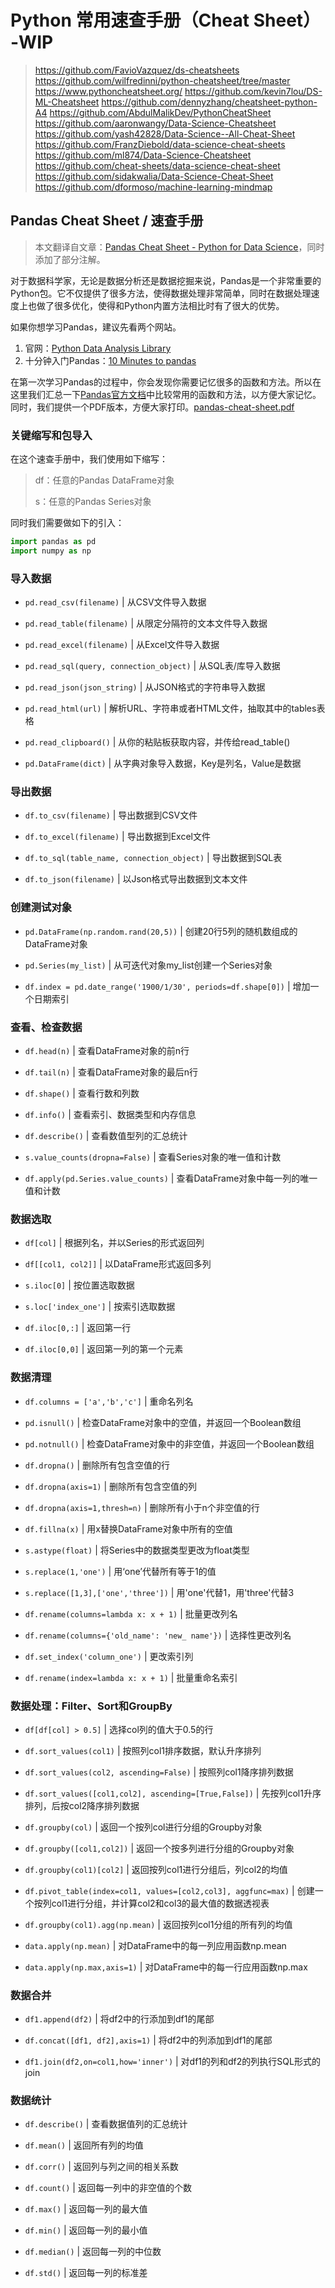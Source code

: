 # Python 常用速查手册（Cheat Sheet） -WIP

> https://github.com/FavioVazquez/ds-cheatsheets
> https://github.com/wilfredinni/python-cheatsheet/tree/master
> https://www.pythoncheatsheet.org/
> https://github.com/kevin7lou/DS-ML-Cheatsheet
> https://github.com/dennyzhang/cheatsheet-python-A4
> https://github.com/AbdulMalikDev/PythonCheatSheet
> https://github.com/aaronwangy/Data-Science-Cheatsheet
> https://github.com/yash42828/Data-Science--All-Cheat-Sheet
> https://github.com/FranzDiebold/data-science-cheat-sheets
> https://github.com/ml874/Data-Science-Cheatsheet
> https://github.com/cheat-sheets/data-science-cheat-sheet
> https://github.com/sidakwalia/Data-Science-Cheat-Sheet
> https://github.com/dformoso/machine-learning-mindmap

## Pandas Cheat Sheet / 速查手册

> 本文翻译自文章：[Pandas Cheat Sheet - Python for Data Science](https://www.dataquest.io/blog/pandas-cheat-sheet/)，同时添加了部分注解。

对于数据科学家，无论是数据分析还是数据挖掘来说，Pandas是一个非常重要的Python包。它不仅提供了很多方法，使得数据处理非常简单，同时在数据处理速度上也做了很多优化，使得和Python内置方法相比时有了很大的优势。

如果你想学习Pandas，建议先看两个网站。

1. 官网：[Python Data Analysis Library](https://pandas.pydata.org/)
2. 十分钟入门Pandas：[10 Minutes to pandas](http://pandas.pydata.org/pandas-docs/stable/10min.html)

在第一次学习Pandas的过程中，你会发现你需要记忆很多的函数和方法。所以在这里我们汇总一下[Pandas官方文档](https://pandas.pydata.org/pandas-docs/stable/index.html)中比较常用的函数和方法，以方便大家记忆。同时，我们提供一个PDF版本，方便大家打印。[pandas-cheat-sheet.pdf](https://www.dataquest.io/blog/images/cheat-sheets/pandas-cheat-sheet.pdf)

### 关键缩写和包导入

在这个速查手册中，我们使用如下缩写：

> df：任意的Pandas DataFrame对象
>  
> s：任意的Pandas Series对象

同时我们需要做如下的引入：

```python
import pandas as pd
import numpy as np
```

### 导入数据

- `pd.read_csv(filename)` | 从CSV文件导入数据

- `pd.read_table(filename)` | 从限定分隔符的文本文件导入数据

- `pd.read_excel(filename)` | 从Excel文件导入数据

- `pd.read_sql(query, connection_object)` | 从SQL表/库导入数据

- `pd.read_json(json_string)` | 从JSON格式的字符串导入数据

- `pd.read_html(url)` | 解析URL、字符串或者HTML文件，抽取其中的tables表格

- `pd.read_clipboard()` | 从你的粘贴板获取内容，并传给read_table()

- `pd.DataFrame(dict)` | 从字典对象导入数据，Key是列名，Value是数据

### 导出数据

- `df.to_csv(filename)` | 导出数据到CSV文件

- `df.to_excel(filename)` | 导出数据到Excel文件

- `df.to_sql(table_name, connection_object)` | 导出数据到SQL表

- `df.to_json(filename)` | 以Json格式导出数据到文本文件

### 创建测试对象

- `pd.DataFrame(np.random.rand(20,5))` | 创建20行5列的随机数组成的DataFrame对象

- `pd.Series(my_list)` | 从可迭代对象my_list创建一个Series对象

- `df.index = pd.date_range('1900/1/30', periods=df.shape[0])` | 增加一个日期索引

### 查看、检查数据

- `df.head(n)` | 查看DataFrame对象的前n行

- `df.tail(n)` | 查看DataFrame对象的最后n行

- `df.shape()` | 查看行数和列数

- `df.info()` | 查看索引、数据类型和内存信息

- `df.describe()` | 查看数值型列的汇总统计

- `s.value_counts(dropna=False)` | 查看Series对象的唯一值和计数

- `df.apply(pd.Series.value_counts)` | 查看DataFrame对象中每一列的唯一值和计数

### 数据选取

- `df[col]` | 根据列名，并以Series的形式返回列

- `df[[col1, col2]]` | 以DataFrame形式返回多列

- `s.iloc[0]` | 按位置选取数据

- `s.loc['index_one']` | 按索引选取数据

- `df.iloc[0,:]` | 返回第一行

- `df.iloc[0,0]` | 返回第一列的第一个元素

### 数据清理

- `df.columns = ['a','b','c']` | 重命名列名

- `pd.isnull()` | 检查DataFrame对象中的空值，并返回一个Boolean数组

- `pd.notnull()` | 检查DataFrame对象中的非空值，并返回一个Boolean数组

- `df.dropna()` | 删除所有包含空值的行

- `df.dropna(axis=1)` | 删除所有包含空值的列

- `df.dropna(axis=1,thresh=n)` | 删除所有小于n个非空值的行

- `df.fillna(x)` | 用x替换DataFrame对象中所有的空值

- `s.astype(float)` | 将Series中的数据类型更改为float类型

- `s.replace(1,'one')` | 用‘one’代替所有等于1的值

- `s.replace([1,3],['one','three'])` | 用'one'代替1，用'three'代替3

- `df.rename(columns=lambda x: x + 1)` | 批量更改列名

- `df.rename(columns={'old_name': 'new_ name'})` | 选择性更改列名

- `df.set_index('column_one')` | 更改索引列

- `df.rename(index=lambda x: x + 1)` | 批量重命名索引

### 数据处理：Filter、Sort和GroupBy

- `df[df[col] > 0.5]` | 选择col列的值大于0.5的行

- `df.sort_values(col1)` | 按照列col1排序数据，默认升序排列

- `df.sort_values(col2, ascending=False)` | 按照列col1降序排列数据

- `df.sort_values([col1,col2], ascending=[True,False])` | 先按列col1升序排列，后按col2降序排列数据

- `df.groupby(col)` | 返回一个按列col进行分组的Groupby对象

- `df.groupby([col1,col2])` | 返回一个按多列进行分组的Groupby对象

- `df.groupby(col1)[col2]` | 返回按列col1进行分组后，列col2的均值

- `df.pivot_table(index=col1, values=[col2,col3], aggfunc=max)` | 创建一个按列col1进行分组，并计算col2和col3的最大值的数据透视表

- `df.groupby(col1).agg(np.mean)` | 返回按列col1分组的所有列的均值

- `data.apply(np.mean)` | 对DataFrame中的每一列应用函数np.mean

- `data.apply(np.max,axis=1)` | 对DataFrame中的每一行应用函数np.max

### 数据合并

- `df1.append(df2)` | 将df2中的行添加到df1的尾部

- `df.concat([df1, df2],axis=1)` | 将df2中的列添加到df1的尾部

- `df1.join(df2,on=col1,how='inner')` | 对df1的列和df2的列执行SQL形式的join

### 数据统计

- `df.describe()` | 查看数据值列的汇总统计

- `df.mean()` | 返回所有列的均值

- `df.corr()` | 返回列与列之间的相关系数

- `df.count()` | 返回每一列中的非空值的个数

- `df.max()` | 返回每一列的最大值

- `df.min()` | 返回每一列的最小值

- `df.median()` | 返回每一列的中位数

- `df.std()` | 返回每一列的标准差
